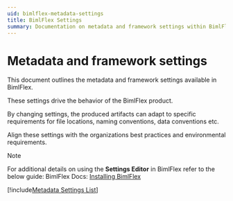 ```yaml
---
uid: bimlflex-metadata-settings
title: BimlFlex Settings
summary: Documentation on metadata and framework settings within BimlFlex
---
```

# Metadata and framework settings

This document outlines the metadata and framework settings available in BimlFlex.

These settings drive the behavior of the BimlFlex product.

By changing settings, the produced artifacts can adapt to specific requirements for file locations, naming conventions, data conventions etc.

Align these settings with the organizations best practices and environmental requirements.

> [!NOTE]
> For additional details on using the **Settings Editor** in BimlFlex refer to the below guide:
> BimlFlex Docs: [Installing BimlFlex](xref:settings)

[!include[Metadata Settings List](_metadata_settings_export.md)]
